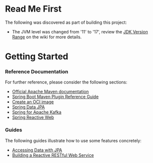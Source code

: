 # Read Me First
The following was discovered as part of building this project:

* The JVM level was changed from '11' to '17', review the [JDK Version Range](https://github.com/spring-projects/spring-framework/wiki/Spring-Framework-Versions#jdk-version-range) on the wiki for more details.

# Getting Started

### Reference Documentation
For further reference, please consider the following sections:

* [Official Apache Maven documentation](https://maven.apache.org/guides/index.html)
* [Spring Boot Maven Plugin Reference Guide](https://docs.spring.io/spring-boot/docs/3.0.0-M3/maven-plugin/reference/html/)
* [Create an OCI image](https://docs.spring.io/spring-boot/docs/3.0.0-M3/maven-plugin/reference/html/#build-image)
* [Spring Data JPA](https://docs.spring.io/spring-boot/docs/3.0.0-M3/reference/htmlsingle/#boot-features-jpa-and-spring-data)
* [Spring for Apache Kafka](https://docs.spring.io/spring-boot/docs/3.0.0-M3/reference/htmlsingle/#boot-features-kafka)
* [Spring Reactive Web](https://docs.spring.io/spring-boot/docs/3.0.0-M3/reference/htmlsingle/#web.reactive)

### Guides
The following guides illustrate how to use some features concretely:

* [Accessing Data with JPA](https://spring.io/guides/gs/accessing-data-jpa/)
* [Building a Reactive RESTful Web Service](https://spring.io/guides/gs/reactive-rest-service/)

